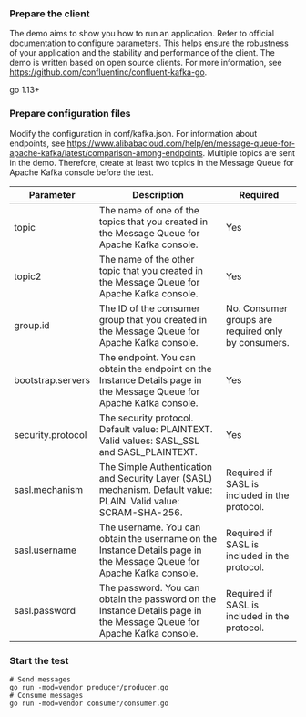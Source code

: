 ### Prepare the client
The demo aims to show you how to run an application. Refer to official documentation to configure parameters. This helps ensure the robustness of your application and the stability and performance of the client.
The demo is written based on open source clients. For more information, see https://github.com/confluentinc/confluent-kafka-go.

go 1.13+

### Prepare configuration files
Modify the     configuration in conf/kafka.json.
For information about endpoints, see https://www.alibabacloud.com/help/en/message-queue-for-apache-kafka/latest/comparison-among-endpoints.
Multiple topics are sent in the demo. Therefore, create at least two topics in the Message Queue for Apache Kafka console before the test.

| Parameter | Description | Required |
| --- | --- | --- |
| topic | The name of one of the topics that you created in the Message Queue for Apache Kafka console. | Yes |
| topic2 | The name of the other topic that you created in the Message Queue for Apache Kafka console. | Yes |
| group.id | The ID of the consumer group that you created in the Message Queue for Apache Kafka console. | No. Consumer groups are required only by consumers. |
| bootstrap.servers | The endpoint. You can obtain the endpoint on the Instance Details page in the Message Queue for Apache Kafka console. | Yes |
| security.protocol | The security protocol. Default value: PLAINTEXT. Valid values: SASL_SSL and SASL_PLAINTEXT. | Yes |
| sasl.mechanism | The Simple Authentication and Security Layer (SASL) mechanism. Default value: PLAIN. Valid value: SCRAM-SHA-256. | Required if SASL is included in the protocol. |
| sasl.username | The username. You can obtain the username on the Instance Details page in the Message Queue for Apache Kafka console. | Required if SASL is included in the protocol. |
| sasl.password | The password. You can obtain the password on the Instance Details page in the Message Queue for Apache Kafka console. | Required if SASL is included in the protocol. |

### Start the test
```
# Send messages
go run -mod=vendor producer/producer.go
# Consume messages
go run -mod=vendor consumer/consumer.go
```


